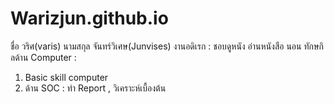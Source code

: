 # Warizjun.github.io
 
 ชื่อ วริศ(varis) นามสกุล จันทร์วิเศษ(Junvises)
งานอดิเรก : ชอบดูหนัง อ่านหนังสือ นอน
ทักษกิลด้าน Computer : 
1. Basic skill computer
2. ด้าน SOC : ทำ Report , วิเคราะห์เบื้องต้น
 
